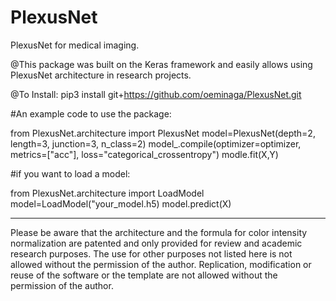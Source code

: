 # PlexusNet
PlexusNet for medical imaging.

@This package was built on the Keras framework and easily allows using PlexusNet architecture in research projects.

@To Install: pip3 install git+https://github.com/oeminaga/PlexusNet.git

#An example code to use the package: 

from PlexusNet.architecture import PlexusNet model=PlexusNet(depth=2, length=3, junction=3, n_class=2) model_.compile(optimizer=optimizer, metrics=["acc"], loss="categorical_crossentropy") modle.fit(X,Y)

#if you want to load a model:

from PlexusNet.architecture import LoadModel model=LoadModel("your_model.h5) model.predict(X)

__________
Please be aware that the architecture and the formula for color intensity normalization are patented and only provided for review and academic research purposes. The use for other purposes not listed here is not allowed without the permission of the author. Replication, modification or reuse of the software or the template are not allowed without the permission of the author.
